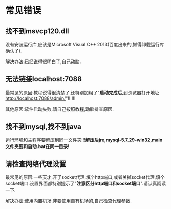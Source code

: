 # 常见错误
## 找不到msvcp120.dll
没有安装运行库,应该是Microsoft Visual C++ 2013(百度出来的,懒得卸载运行库确认了).

解决办法:已经说得很明白了,自己动脑.

## 无法链接localhost:7088
最常见的原因:教程说得很清楚了,还特别加粗了"**启动完成后**,到浏览器打开地址<http://localhost:7088/admin/>"!!!!!!

其他原因:软件启动失败,请自己按照教程,动脑排查原因.

##  找不到mysql,找不到java
运行环境和主程序要解压到同一文件夹!!!**解压后jre,mysql-5.7.29-win32,main文件夹要和启动.bat在同一目录!**

## 请检查网络代理设置
最常见的原因:一些天才,开了socket代理,填个http端口,或者关掉socket代理,填个socket端口.设置界面都特别提示了"**注意区分http端口和socket端口**".请认真阅读一下.

解决办法:使用内置机场.非要使用自有机场的,自己检查代理参数.
